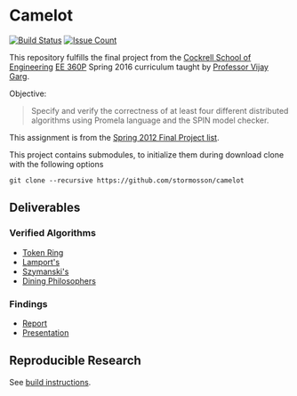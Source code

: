 Camelot
=======

[![Build Status](https://travis-ci.org/stormosson/camelot.svg?branch=develop)](https://travis-ci.org/stormosson/camelot)
[![Issue Count](https://codeclimate.com/github/stormosson/camelot/badges/issue_count.svg)](https://codeclimate.com/github/stormosson/camelot)


This repository fulfills the final project from the
[Cockrell School of Engineering][2] [EE 360P][3] Spring 2016 curriculum taught
by [Professor Vijay Garg].


Objective:

> Specify and verify the correctness of at least four different distributed
> algorithms using Promela language and the SPIN model checker.

This assignment is from the [Spring 2012 Final Project list].

This project contains submodules, to initialize them during download clone with
the following options

    git clone --recursive https://github.com/stormosson/camelot


Deliverables
------------

### Verified Algorithms

- [Token Ring]
- [Lamport's]
- [Szymanski's]
- [Dining Philosophers]

### Findings

- [Report]
- [Presentation]


Reproducible Research
---------------------

See [build instructions].

  [build instructions]: src
  [Spring 2012 Final Project list]: http://users.ece.utexas.edu/~garg/sp16-proj.html
  [spin]: http://spinroot.com/spin/Man/README.html
  [Lamport's]: http://dl.acm.org/citation.cfm?id=359563
  [Token Ring]: http://dl.acm.org/citation.cfm?id=802819&CFID=776312108&CFTOKEN=18774545
  [Szymanski's]: http://dl.acm.org/citation.cfm?id=55425
  [Dining Philosophers]: http://dl.acm.org/citation.cfm?id=1804
  [Report]: https://github.com/stormosson/camelot/tree/deliverables/report.pdf
  [Presentation]: https://github.com/stormosson/camelot/tree/deliverables/presentation.pdf
  [1]: http://www.utexas.edu/
  [2]: http://www.engr.utexas.edu/
  [3]: http://www.ece.utexas.edu/undergraduate/courses/360p
  [Professor Vijay Garg]: http://users.ece.utexas.edu/~garg/
